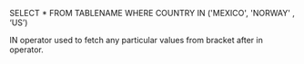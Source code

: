 SELECT  *  FROM  TABLENAME  WHERE COUNTRY  IN   ('MEXICO', 'NORWAY' , ‘US’) 


IN operator used to fetch any particular values from bracket after in operator.


